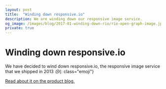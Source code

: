 ```yaml
---
layout: post
title:  "Winding down responsive.io"
description: We are winding down our responsive image service.
og_image: /images/blog/2017-01-winding-down-rio/rio-open-graph-image.jpg
private: true
---
```

# Winding down responsive.io

We have decided to wind down responsive.io, the responsive image service that we shipped in 2013 *😢*{: class="emoji"}

[Read about it on the product blog.](http://blog.responsive.io/post/156620042296/the-future-of-responsiveio)
